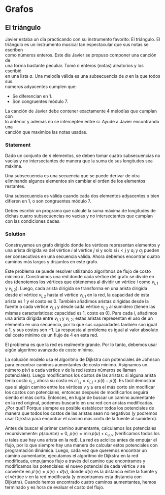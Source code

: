 # Grafos

## El triángulo

Javier estaba un día practicando con su instrumento favorito: El triángulo. El  
triángulo es un instrumento musical tan espectacular que sus notas se escriben  
como números enteros. Este día Javier se propuso componer una canción de  
una forma bastante peculiar. Tomó $n$ enteros (notas) aleatorios y los escribió  
en una lista $a$. Una melodía válida es una subsecuencia de $a$ en la que todos sus  
números adyacentes cumplen que:  

- Se diferencian en $1$.  
- Son congruentes módulo $7$.  

La canción de Javier debe contener exactamente $4$ melodías que cumplan con  
lo anterior y además no se intercepten entre sí. Ayude a Javier encontrando una  
canción que maximice las notas usadas.

### Statement

Dado un conjunto de $n$ elementos, se deben tomar cuatro subsecuencias no vacías y no intersectantes de manera que la suma de sus longitudes sea máxima.

Una subsecuencia es una secuencia que se puede derivar de otra eliminando algunos elementos sin cambiar el orden de los elementos restantes.

Una subsecuencia es válida cuando cada dos elementos adyacentes o bien difieren en 1, o son congruentes módulo 7.

Debes escribir un programa que calcule la suma máxima de longitudes de dichas cuatro subsecuencias no vacías y no intersectantes que cumplan con las condiciones dadas.

### Solution

Construyamos un grafo dirigido donde los vértices representan elementos y una arista dirigida va del vértice $i$ al vértice $j$ si y solo si $i < j$ y $a_i$ y $a_j$ pueden ser consecutivos en una secuencia válida. Ahora debemos encontrar cuatro caminos más largos y disjuntos en este grafo.

Este problema se puede resolver utilizando algoritmos de flujo de costo mínimo $k$. Construimos una red donde cada vértice del grafo se divide en dos (denotemos los vértices que obtenemos al dividir un vértice $i$ como $v_{i,1}$ y $v_{i,2}$). Luego, cada arista dirigida se transforma en una arista dirigida desde el vértice $v_{i,2}$ hasta el vértice $v_{j,1}$ en la red, la capacidad de esta arista es 1 y el costo es 0. También añadimos aristas dirigidas desde la fuente a cada vértice $v_{i,1}$ y desde cada vértice $v_{i,2}$ al sumidero (tienen las mismas características: capacidad es 1, costo es 0). Para cada $i$, añadimos una arista dirigida entre $v_{i,1}$ y $v_{i,2}$; estas aristas representan el uso de un elemento en una secuencia, por lo que sus capacidades también son igual a 1, y sus costos son $-1$. La respuesta al problema es igual al valor absoluto del costo mínimo de un flujo de 4 en esta red.

El problema es que la red es realmente grande. Por lo tanto, debemos usar algún algoritmo avanzado de costo mínimo.

La solución modelo usa el algoritmo de Dijkstra con potenciales de Johnson para encontrar caminos aumentantes de costo mínimo. Asignamos un número $p(v)$ a cada vértice $v$ de la red (estos números se llaman potenciales). Luego modificamos los costos de las aristas: si alguna arista tenía costo $c_{i,j}$, ahora su costo es $c'_{i,j} = c_{i,j} + p(i) - p(j)$. Es fácil demostrar que si algún camino entre los vértices $v$ y $u$ era el más corto sin modificar los costos con potenciales, entonces después de modificarlos seguirá siendo el más corto. Entonces, en lugar de buscar un camino aumentante en la red original, podemos buscarlo en una red con aristas modificadas. ¿Por qué? Porque siempre es posible establecer todos los potenciales de manera que todos los costos de las aristas sean no negativos (y podremos usar Dijkstra para encontrar el camino más corto de la fuente al sumidero).

Antes de buscar el primer camino aumentante, calculamos los potenciales recursivamente: $p(source) = 0$, $p(v) = \min{p(u) + c_{u,v}}$ (verificamos todos los $u$ tales que hay una arista en la red). La red es acíclica antes de empujar el flujo, por lo que siempre hay una manera de calcular estos potenciales con programación dinámica. Luego, cada vez que queremos encontrar un camino aumentante, ejecutamos el algoritmo de Dijkstra en la red modificada, empujamos flujo a través del camino que encontramos y modificamos los potenciales: el nuevo potencial de cada vértice $v$ se convierte en $p'(v) = p(v) + d(v)$, donde $d(v)$ es la distancia entre la fuente y el vértice $v$ en la red modificada (y encontramos esta distancia con Dijkstra). Cuando hemos encontrado cuatro caminos aumentantes, hemos terminado y es hora de evaluar el costo del flujo.
